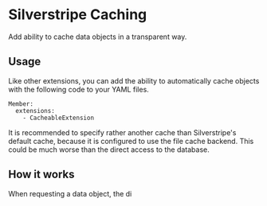 Silverstripe Caching
====================

Add ability to cache data objects in a transparent way.

## Usage

Like other extensions, you can add the ability to automatically cache objects with the following code to your YAML files.

```
Member:
  extensions:
    - CacheableExtension
```

It is recommended to specify rather another cache than Silverstripe's default cache, because it is configured to use the
file cache backend. This could be much worse than the direct access to the database.

## How it works

When requesting a data object, the di